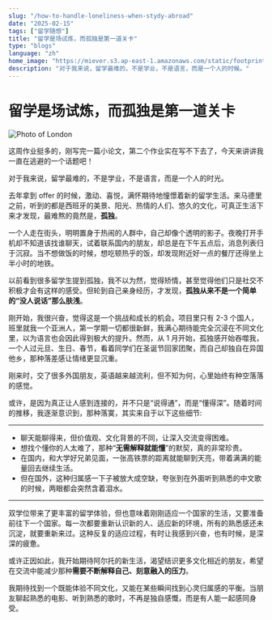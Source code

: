 ```yaml
---
slug: "/how-to-handle-loneliness-when-stydy-abroad"
date: "2025-02-15"
tags: ["留学随想"]
title: "留学是场试炼，而孤独是第一道关卡"
type: "blogs"
language: "zh"
home_image: "https://miever.s3.ap-east-1.amazonaws.com/static/footprints/Tenerife.webp"
description: "对于我来说，留学最难的，不是学业，不是语言，而是一个人的时候。"
---
```


# 留学是场试炼，而孤独是第一道关卡

![Photo of London](https://miever.s3.ap-east-1.amazonaws.com/static/footprints/Tenerife.webp)

这周作业挺多的，刚写完一篇小论文，第二个作业实在写不下去了，今天来讲讲我一直在逃避的一个话题吧！

对于我来说，留学最难的，不是学业，不是语言，而是一个人的时光。

去年拿到 offer 的时候，激动、喜悦，满怀期待地憧憬着新的留学生活。来马德里之前，听到的都是西班牙的美景、阳光、热情的人们、悠久的文化，可真正生活下来才发现，最难熬的竟然是，**孤独**。

一个人走在街头，明明置身于热闹的人群中，自己却像个透明的影子。夜晚打开手机却不知道该找谁聊天，试着联系国内的朋友，却总是在下午五点后，消息列表归于沉寂。当不想做饭的时候，想吃顿热乎的饭，却发现附近好一点的餐厅还得坐上半小时的地铁。

以前看到很多留学生提到孤独，我不以为然，觉得矫情，甚至觉得他们只是社交不积极才会有这样的感受。但轮到自己亲身经历，才发现，**孤独从来不是一个简单的“没人说话”那么肤浅**。

刚开始，我很兴奋，觉得这是一个挑战和成长的机会。项目里只有 2-3 个国人，班里就我一个亚洲人，第一学期一切都很新鲜，我满心期待能完全沉浸在不同文化里，以为语言也会因此得到极大的提升。然而，从 1 月开始，孤独感开始吞噬我，一个人过元旦、生日、春节，看着同学们在圣诞节回家团聚，而自己却独自在异国他乡，那种落差感让情绪更显沉重。

刚来时，交了很多外国朋友，英语越来越流利，但不知为何，心里始终有种空落落的感觉。

或许，是因为真正让人感到连接的，并不只是“说得通”，而是“懂得深”。随着时间的推移，我逐渐意识到，那种落寞，其实来自于以下这些细节:

---

- 聊天能聊得来，但价值观、文化背景的不同，让深入交流变得困难。  
- 想找个懂你的人太难了，那种“**无需解释就能懂**”的默契，真的非常珍贵。  
- 在国内，和大学好兄弟见面，一张高铁票的距离就能聊到天亮，带着满满的能量回去继续生活。  
- 但在国外，这种归属感一下子被放大成空缺，夸张到在外面听到熟悉的中文歌的时候，两眼都会突然含着泪水。

---

双学位带来了更丰富的留学体验，但也意味着刚刚适应一个国家的生活，又要准备前往下一个国家。每一次都要重新认识新的人、适应新的环境，所有的熟悉感还未沉淀，就要重新来过。这种反复的适应过程，有时让我感到兴奋，也有时候，是深深的疲惫。

或许正因如此，我开始期待阿尔托的新生活，渴望结识更多文化相近的朋友，希望在交流中能减少那种**需要不断解释自己、刻意融入的压力**。

我期待找到一个既能体验不同文化，又能在某些瞬间找到心灵归属感的平衡。当朋友聊起熟悉的电影、听到熟悉的歌时，不再是独自感慨，而是有人能一起感同身受。